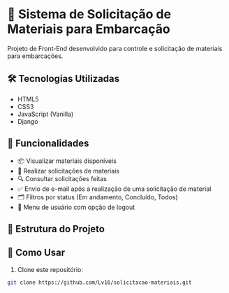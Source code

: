 # 🚢 Sistema de Solicitação de Materiais para Embarcação

Projeto de Front-End desenvolvido para controle e solicitação de materiais para embarcações.

## 🛠️ Tecnologias Utilizadas

- HTML5
- CSS3
- JavaScript (Vanilla)
- Django

## 🎯 Funcionalidades

- 📦 Visualizar materiais disponíveis
- 📝 Realizar solicitações de materiais
- 🔍 Consultar solicitações feitas
- ✅ Envio de e-mail após a realização de uma solicitação de material
- 🗂️ Filtros por status (Em andamento, Concluído, Todos)
- 🔐 Menu de usuário com opção de logout

## 📁 Estrutura do Projeto

## 🚀 Como Usar

1. Clone este repositório:

```bash
git clone https://github.com/Lv16/solicitacao-materiais.git

